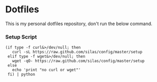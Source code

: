 # Dotfiles

This is my personal dotfiles repository, don't run the below command.

### Setup Script

    (if type -f curl&>/dev/null; then
       curl -sL https://raw.github.com/silas/config/master/setup
     elif type -f wget&>/dev/null; then
       wget -qO- https://raw.github.com/silas/config/master/setup
     else
       echo 'print "no curl or wget"'
     fi) | python
